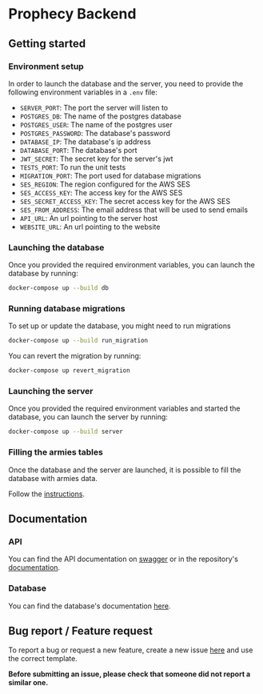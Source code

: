 # Prophecy Backend

## Getting started

### Environment setup

In order to launch the database and the server, you need to provide the following environment variables in a `.env` file:
- `SERVER_PORT`: The port the server will listen to
- `POSTGRES_DB`: The name of the postgres  database
- `POSTGRES_USER`: The name of the postgres user
- `POSTGRES_PASSWORD`: The database's password
- `DATABASE_IP`: The database's ip address
- `DATABASE_PORT`: The database's port
- `JWT_SECRET`: The secret key for the server's jwt
- `TESTS_PORT`: To run the unit tests
- `MIGRATION_PORT`: The port used for database migrations
- `SES_REGION`: The region configured for the AWS SES
- `SES_ACCESS_KEY`: The access key for the AWS SES
- `SES_SECRET_ACCESS_KEY`: The secret access key for the AWS SES
- `SES_FROM_ADDRESS`: The email address that will be used to send emails 
- `API_URL`: An url pointing to the server host
- `WEBSITE_URL`: An url pointing to the website

### Launching the database

Once you provided the required environment variables, you can launch the database by running:
```bash
docker-compose up --build db
```

### Running database migrations
To set up or update the database, you might need to run migrations
```bash
docker-compose up --build run_migration
```

You can revert the migration by running:
```bash
docker-compose up revert_migration
```

### Launching the server

Once you provided the required environment variables and started the database, you can launch the server by running:
```bash
docker-compose up --build server
```

### Filling the armies tables

Once the database and the server are launched, it is possible to fill the database with armies data.

Follow the [instructions](./scripts/armies_data/README.md).

## Documentation

### API

You can find the API documentation on [swagger](https://app.swaggerhub.com/apis/Victoire-Rabeau/Prophecy/1.0.0) or in the repository's [documentation](./doc/api/).

### Database

You can find the database's documentation [here](./doc/databases/).

## Bug report / Feature request
To report a bug or request a new feature, create a new issue [here](https://github.com/Prophecy-eip/Backend/issues/new/choose) and use the correct template.

**Before submitting an issue, please check that someone did not report a similar one.**
